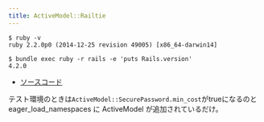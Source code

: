```yaml
---
title: ActiveModel::Railtie
---
```


```
$ ruby -v
ruby 2.2.0p0 (2014-12-25 revision 49005) [x86_64-darwin14]
```

```
$ bundle exec ruby -r rails -e 'puts Rails.version'
4.2.0
```

* [ソースコード](https://github.com/rails/rails/blob/v4.2.0/activemodel/lib/active_model/railtie.rb)

テスト環境のときは`ActiveModel::SecurePassword.min_cost`がtrueになるのと eager_load_namespaces に ActiveModel が追加されているだけ。
